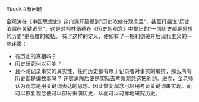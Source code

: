 #book #有问题 

金观涛在《中国思想史》这门课开篇提到“历史浓缩在观念里“，甚至打趣说”历史浓缩在关键词里“，这是对柯林伍德在《历史的观念》中提出的”一切历史都是思想的历史“更高度的概括。
有了这样的定义，便如有了一把利剑破开后现代主义的一些迷雾：
- 有历史的真相吗？
- 历史研究何以可能？
- 且不论记录事实的真实性，任何历史都有赖于记录者对事实的编排，那么所有历史都是编故事吗？
迷雾消除后便是实际去考察观念这把利剑。进而，金老师认为观念是用关键词表达的思想。因此恢复观念可以用考证关键词来实现。而可以恢复观念便可以部分重演历史，从而可以可靠地研究历史。
